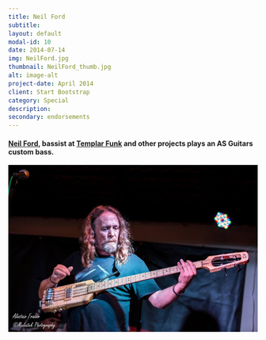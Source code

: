 ```yaml
---
title: Neil Ford
subtitle:  
layout: default
modal-id: 10
date: 2014-07-14
img: NeilFord.jpg
thumbnail: NeilFord_thumb.jpg
alt: image-alt
project-date: April 2014
client: Start Bootstrap
category: Special
description:
secondary: endorsements
---
```


<!-- html sytax to include image and adjust size ... -->

#### [Neil Ford](https://www.facebook.com/neil.ford.359), bassist at [Templar Funk](https://www.facebook.com/templarfunkband/) and other projects plays an AS Guitars custom bass.

<img src="img/endorse/Neil/NeilFord-s.jpg" alt="Drawing" style="width: 32.5;"/>
